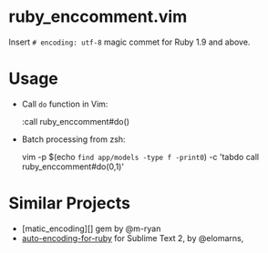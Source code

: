 ruby_enccomment.vim
===================

Insert `# encoding: utf-8` magic commet for Ruby 1.9 and above.


Usage
=====

- Call `do` function in Vim:

    :call ruby_enccomment#do()

- Batch processing from zsh:

    vim -p $(echo `find app/models -type f -print0`) -c 'tabdo call ruby_enccomment#do(0,1)'


Similar Projects
================

- [matic_encoding][] gem by @m-ryan
- [auto-encoding-for-ruby][] for Sublime Text 2, by @elomarns,


[magic_encoding]: https://github.com/m-ryan/magic_encoding
[auto-encoding-for-ruby]: https://github.com/elomarns/auto-encoding-for-ruby
